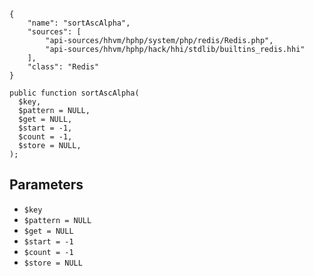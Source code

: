``` yamlmeta
{
    "name": "sortAscAlpha",
    "sources": [
        "api-sources/hhvm/hphp/system/php/redis/Redis.php",
        "api-sources/hhvm/hphp/hack/hhi/stdlib/builtins_redis.hhi"
    ],
    "class": "Redis"
}
```




``` Hack
public function sortAscAlpha(
  $key,
  $pattern = NULL,
  $get = NULL,
  $start = -1,
  $count = -1,
  $store = NULL,
);
```




## Parameters




+ ` $key `
+ ` $pattern = NULL `
+ ` $get = NULL `
+ ` $start = -1 `
+ ` $count = -1 `
+ ` $store = NULL `
<!-- HHAPIDOC -->
